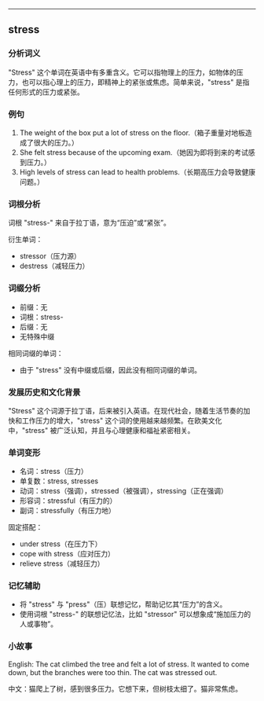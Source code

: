 
---------------
## stress
### 分析词义

"Stress" 这个单词在英语中有多重含义。它可以指物理上的压力，如物体的压力，也可以指心理上的压力，即精神上的紧张或焦虑。简单来说，"stress" 是指任何形式的压力或紧张。

### 例句

1. The weight of the box put a lot of stress on the floor.（箱子重量对地板造成了很大的压力。）
2. She felt stress because of the upcoming exam.（她因为即将到来的考试感到压力。）
3. High levels of stress can lead to health problems.（长期高压力会导致健康问题。）

### 词根分析

词根 "stress-" 来自于拉丁语，意为“压迫”或“紧张”。

衍生单词：
- stressor（压力源）
- destress（减轻压力）

### 词缀分析

- 前缀：无
- 词根：stress-
- 后缀：无
- 无特殊中缀

相同词缀的单词：
- 由于 "stress" 没有中缀或后缀，因此没有相同词缀的单词。

### 发展历史和文化背景

"Stress" 这个词源于拉丁语，后来被引入英语。在现代社会，随着生活节奏的加快和工作压力的增大，"stress" 这个词的使用越来越频繁。在欧美文化中，"stress" 被广泛认知，并且与心理健康和福祉紧密相关。

### 单词变形

- 名词：stress（压力）
- 单复数：stress, stresses
- 动词：stress（强调），stressed（被强调），stressing（正在强调）
- 形容词：stressful（有压力的）
- 副词：stressfully（有压力地）

固定搭配：
- under stress（在压力下）
- cope with stress（应对压力）
- relieve stress（减轻压力）

### 记忆辅助

- 将 "stress" 与 "press"（压）联想记忆，帮助记忆其“压力”的含义。
- 使用词根 "stress-" 的联想记忆法，比如 "stressor" 可以想象成“施加压力的人或事物”。

### 小故事

English: The cat climbed the tree and felt a lot of stress. It wanted to come down, but the branches were too thin. The cat was stressed out.

中文：猫爬上了树，感到很多压力。它想下来，但树枝太细了。猫非常焦虑。

